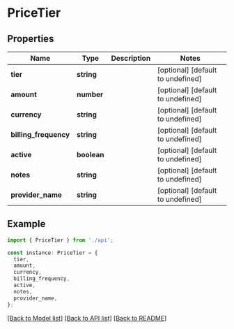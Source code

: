 # PriceTier

## Properties

| Name                  | Type        | Description | Notes                             |
| --------------------- | ----------- | ----------- | --------------------------------- |
| **tier**              | **string**  |             | [optional] [default to undefined] |
| **amount**            | **number**  |             | [optional] [default to undefined] |
| **currency**          | **string**  |             | [optional] [default to undefined] |
| **billing_frequency** | **string**  |             | [optional] [default to undefined] |
| **active**            | **boolean** |             | [optional] [default to undefined] |
| **notes**             | **string**  |             | [optional] [default to undefined] |
| **provider_name**     | **string**  |             | [optional] [default to undefined] |

## Example

```typescript
import { PriceTier } from './api';

const instance: PriceTier = {
  tier,
  amount,
  currency,
  billing_frequency,
  active,
  notes,
  provider_name,
};
```

[[Back to Model list]](../README.md#documentation-for-models) [[Back to API list]](../README.md#documentation-for-api-endpoints) [[Back to README]](../README.md)
